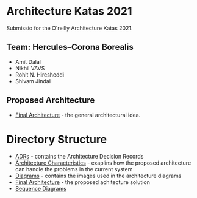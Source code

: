# Architecture Katas 2021

Submissio for the O'reilly Architecture Katas 2021.

## Team: Hercules–Corona Borealis
* Amit Dalal
* Nikhil VAVS
* Rohit N. Hiresheddi
* Shivam Jindal

## Proposed Architecture

* [Final Architecture](./FinalArchitecture/) - the general architectural idea.


# Directory Structure

- [ADRs](./ADRs/) - contains the Architecture Decision Records
- [Architecture Characteristics](./ArchitectureCharacteristics/) - exaplins how the proposed architecture can handle the problems in the current system
- [Diagrams](./Diagrams/) - contains the images used in the architecture diagrams
- [Final Architecture](./FinalArchitecture/) - the proposed achitecture solution
- [Sequence Diagrams](./Sequence_Diagrams/)
